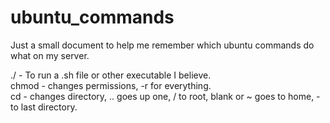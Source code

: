 # ubuntu_commands
Just a small document to help me remember which ubuntu commands do what on my server.

./ - To run a .sh file or other executable I believe.<br>
chmod - changes permissions, -r for everything. <br>
cd - changes directory, .. goes up one, / to root, blank or ~ goes to home, - to last directory. <br>

